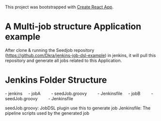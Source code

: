 This project was bootstrapped with [Create React App](https://github.com/facebook/create-react-app).

# A Multi-job structure Application example

After clone & running the Seedjob repository (https://github.com/Dkra/jenkins-job-dsl-example) in jenkins, it will pull this repository and generate all jobs related to this Application.

# Jenkins Folder Structure

\- jenkins
&nbsp;&nbsp;&nbsp;&nbsp;\- jobA
&nbsp;&nbsp;&nbsp;&nbsp;&nbsp;&nbsp;&nbsp;&nbsp;\- seedJob.groovy
&nbsp;&nbsp;&nbsp;&nbsp;&nbsp;&nbsp;&nbsp;&nbsp;\- Jenkinsfile
&nbsp;&nbsp;&nbsp;&nbsp;\- jobB
&nbsp;&nbsp;&nbsp;&nbsp;&nbsp;&nbsp;&nbsp;&nbsp;\- seedJob.groovy
&nbsp;&nbsp;&nbsp;&nbsp;&nbsp;&nbsp;&nbsp;&nbsp;\- Jenkinsfile

seedJob.groovy: JobDSL plugin use this to generate job
Jenkinsfile: The pipeline scripts used by the generated job
